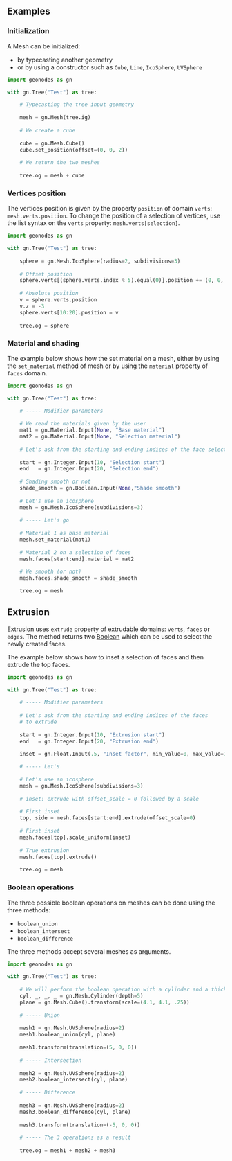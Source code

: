 ## Examples

### Initialization

A Mesh can be initialized:
- by typecasting another geometry
- or by using a constructor such as `Cube`, `Line`, `IcoSphere`, `UVSphere`

```python
import geonodes as gn

with gn.Tree("Test") as tree:

    # Typecasting the tree input geometry
    
    mesh = gn.Mesh(tree.ig)
    
    # We create a cube
    
    cube = gn.Mesh.Cube()
    cube.set_position(offset=(0, 0, 2))
    
    # We return the two meshes
    
    tree.og = mesh + cube
```

### Vertices position

The vertices position is given by the property `position` of domain `verts`: `mesh.verts.position`.
To change the position of a selection of vertices, use the list syntax on the `verts` property: `mesh.verts[selection]`.

```python
import geonodes as gn

with gn.Tree("Test") as tree:
    
    sphere = gn.Mesh.IcoSphere(radius=2, subdivisions=3)
    
    # Offset position
    sphere.verts[(sphere.verts.index % 5).equal(0)].position += (0, 0, 1)
    
    # Absolute position
    v = sphere.verts.position
    v.z = -3
    sphere.verts[10:20].position = v
    
    tree.og = sphere
```

### Material and shading

The example below shows how the set material on a mesh, either by using the `set_material` method of mesh or
by using the `material` property of `faces` domain.

```python
import geonodes as gn

with gn.Tree("Test") as tree:
    
    # ----- Modifier parameters

    # We read the materials given by the user
    mat1 = gn.Material.Input(None, "Base material")
    mat2 = gn.Material.Input(None, "Selection material")
    
    # Let's ask from the starting and ending indices of the face selection
    
    start = gn.Integer.Input(10, "Selection start")
    end   = gn.Integer.Input(20, "Selection end")
    
    # Shading smooth or not
    shade_smooth = gn.Boolean.Input(None,"Shade smooth")
    
    # Let's use an icosphere
    mesh = gn.Mesh.IcoSphere(subdivisions=3)
    
    # ----- Let's go
    
    # Material 1 as base material
    mesh.set_material(mat1)
    
    # Material 2 on a selection of faces
    mesh.faces[start:end].material = mat2
    
    # We smooth (or not)
    mesh.faces.shade_smooth = shade_smooth

    tree.og = mesh
```

## Extrusion

Extrusion uses `extrude` property of extrudable domains: `verts`, `faces` or `edges`. The method returns two [Boolean](Boolean.md)
which can be used to select the newly created faces.

The example below shows how to inset a selection of faces and then extrude the top faces.


```python
import geonodes as gn

with gn.Tree("Test") as tree:
    
    # ----- Modifier parameters
    
    # Let's ask from the starting and ending indices of the faces
    # to extrude
    
    start = gn.Integer.Input(10, "Extrusion start")
    end   = gn.Integer.Input(20, "Extrusion end")
    
    inset = gn.Float.Input(.5, "Inset factor", min_value=0, max_value=1)

    # ----- Let's
    
    # Let's use an icosphere
    mesh = gn.Mesh.IcoSphere(subdivisions=3)
    
    # inset: extrude with offset_scale = 0 followed by a scale
    
    # First inset
    top, side = mesh.faces[start:end].extrude(offset_scale=0)
    
    # First inset
    mesh.faces[top].scale_uniform(inset)
    
    # True extrusion
    mesh.faces[top].extrude()
    
    tree.og = mesh
```

### Boolean operations

The three possible boolean operations on meshes can be done using the three methods:
- `boolean_union`
- `boolean_intersect`
- `boolean_difference`

The three methods accept several meshes as arguments.

```python
import geonodes as gn

with gn.Tree("Test") as tree:
    
    # We will perform the boolean operation with a cylinder and a thick plane
    cyl, _, _, _ = gn.Mesh.Cylinder(depth=5)
    plane = gn.Mesh.Cube().transform(scale=(4.1, 4.1, .25))
    
    # ----- Union
    
    mesh1 = gn.Mesh.UVSphere(radius=2)
    mesh1.boolean_union(cyl, plane)
    
    mesh1.transform(translation=(5, 0, 0))
    
    # ----- Intersection
    
    mesh2 = gn.Mesh.UVSphere(radius=2)
    mesh2.boolean_intersect(cyl, plane)
    
    # ----- Difference
    
    mesh3 = gn.Mesh.UVSphere(radius=2)
    mesh3.boolean_difference(cyl, plane)
    
    mesh3.transform(translation=(-5, 0, 0))
    
    # ----- The 3 operations as a result
    
    tree.og = mesh1 + mesh2 + mesh3
```

